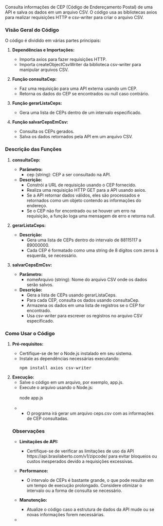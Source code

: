 <p> Consulta informações de CEP (Código de Endereçamento Postal) de uma API e salva os dados em um arquivo CSV. O código usa as bibliotecas axios para realizar requisições HTTP e csv-writer para criar o arquivo CSV.</p>
<h3><strong>Visão Geral do Código</strong></h3>
<p>O código é dividido em várias partes principais:</p>
<ol>
  <li>
    <p><strong>Dependências e Importações:</strong></p>
    <ul>
      <li>Importa axios para fazer requisições HTTP.</li>
      <li>Importa createObjectCsvWriter da biblioteca csv-writer para manipular arquivos CSV.</li>
    </ul>
  </li>
  <li>
    <p><strong>Função consultaCep:</strong></p>
    <ul>
      <li>Faz uma requisição para uma API externa usando um CEP.</li>
      <li>Retorna os dados do CEP se encontrados ou null caso contrário.</li>
    </ul>
  </li>
  <li>
    <p><strong>Função gerarListaCeps:</strong></p>
    <ul>
      <li>Gera uma lista de CEPs dentro de um intervalo especificado.</li>
    </ul>
  </li>
  <li>
    <p><strong>Função salvarCepsEmCsv:</strong></p>
    <ul>
      <li>Consulta os CEPs gerados.</li>
      <li>Salva os dados retornados pela API em um arquivo CSV.</li>
    </ul>
  </li>
</ol>
<h3><strong>Descrição das Funções</strong></h3>
<ol>
  <li>
    <p><strong>consultaCep:</strong></p>
    <ul>
      <li><strong>Parâmetro:</strong>
        <ul>
          <li>cep (string): CEP a ser consultado na API.</li>
        </ul>
      </li>
      <li><strong>Descrição:</strong>
        <ul>
          <li>Constrói a URL de requisição usando o CEP fornecido.</li>
          <li>Realiza uma requisição HTTP GET para a API usando axios.</li>
          <li>Se a API retornar dados válidos, eles são processados e retornados como um objeto contendo as informações do endereço.</li>
          <li>Se o CEP não for encontrado ou se houver um erro na requisição, a função loga uma mensagem de erro e retorna null.</li>
        </ul>
      </li>
    </ul>
  </li>
  <li>
    <p><strong>gerarListaCeps:</strong></p>
    <ul>
      <li><strong>Descrição:</strong>
        <ul>
          <li>Gera uma lista de CEPs dentro do intervalo de 88115117 a 89000000.</li>
          <li>Cada CEP é formatado como uma string de 8 dígitos com zeros à esquerda, se necessário.</li>
        </ul>
      </li>
    </ul>
  </li>
  <li>
    <p><strong>salvarCepsEmCsv:</strong></p>
    <ul>
      <li><strong>Parâmetro:</strong>
        <ul>
          <li>nomeArquivo (string): Nome do arquivo CSV onde os dados serão salvos.</li>
        </ul>
      </li>
      <li><strong>Descrição:</strong>
        <ul>
          <li>Gera a lista de CEPs usando gerarListaCeps.</li>
          <li>Para cada CEP, consulta os dados usando consultaCep.</li>
          <li>Armazena os dados em uma lista de registros se o CEP for encontrado.</li>
          <li>Usa csv-writer para escrever os registros no arquivo CSV especificado.</li>
        </ul>
      </li>
    </ul>
  </li>
</ol>
<h3><strong>Como Usar o Código</strong></h3>
<ol>
  <li>
    <p><strong>Pré-requisitos:</strong></p>
    <ul>
      <li>Certifique-se de ter o Node.js instalado em seu sistema.</li>
      <li>Instale as dependências necessárias executando:
        <pre>
npm install axios csv-writer          </pre>
      </li>
    </ul>
  </li>
  <li><strong>Execução:</strong>
    <ul>
      <li>Salve o código em um arquivo, por exemplo, app.js.</li>
      <li>Execute o arquivo usando o Node.js:<br>
        <br>
      node app.js<br>
      <br>
      </li>
      <li>
        <ul>
          <li>O programa irá gerar um arquivo ceps.csv com as informações de CEP consultadas.</li>
        </ul>
      </li>
    </ul>
    <h3><strong>Observações</strong></h3>
    <ul>
      <li>
        <p><strong>Limitações de API:</strong></p>
        <ul>
          <li>Certifique-se de verificar as limitações de uso da API https://api.brasilaberto.com/v1/zipcode/ para evitar bloqueios ou custos inesperados devido a requisições excessivas.</li>
        </ul>
      </li>
      <li>
        <p><strong>Performance:</strong></p>
        <ul>
          <li>O intervalo de CEPs é bastante grande, o que pode resultar em um tempo de execução prolongado. Considere otimizar o intervalo ou a forma de consulta se necessário.</li>
        </ul>
      </li>
      <li>
        <p><strong>Manutenção:</strong></p>
        <ul>
          <li>Atualize o código caso a estrutura de dados da API mude ou se novas informações forem necessárias.</li>
        </ul>
      </li>
    </ul>
      <ul>
      <li>        <br>
        <br>
        <br>
      </li>
    </ul>
  </li>
</ol>
